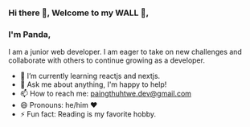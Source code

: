 ### Hi there 👋, Welcome to my WALL 🌱,

### I'm Panda,

I am a junior web developer. I am eager to take on new challenges and collaborate with others to continue growing as a developer.

<!--
**paingthuhtwe/paingthuhtwe** is a ✨ _special_ ✨ repository because its `README.md` (this file) appears on your GitHub profile.

Here are some ideas to get you started:
-->
- 🌱 I’m currently learning reactjs and nextjs.
- 💬 Ask me about anything, I'm happy to help!
- 📫 How to reach me: paingthuhtwe.dev@gmail.com
- 😄 Pronouns: he/him ❤️
- ⚡ Fun fact: Reading is my favorite hobby.
